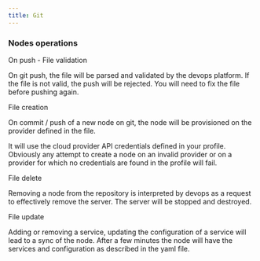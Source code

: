 ```yaml
---
title: Git
---
```


### Nodes operations

On push - File validation

On git push, the file will be parsed and validated by the devops platform. If the file is not valid, the push will be rejected. You will need to fix the file before pushing again.

File creation

On commit / push of a new node on git, the node will be provisioned on the provider defined in the file.

It will use the cloud provider API credentials defined in your profile. Obviously any attempt to create a node on an invalid provider or on a provider for which no credentials are found in the profile will fail.

File delete

Removing a node from the repository is interpreted by devops as a request to effectively remove the server. The server will be stopped and destroyed.

File update

Adding or removing a service, updating the configuration of a service will lead to a sync of the node. After a few minutes the node will have the services and configuration as described in the yaml file.